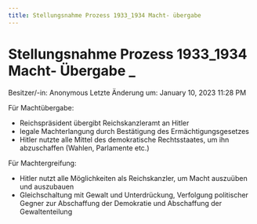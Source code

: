 ```yaml
---
title: Stellungsnahme Prozess 1933_1934 Macht- übergabe 
---
```

# Stellungsnahme Prozess 1933_1934 Macht- Übergabe _

Besitzer/-in: Anonymous
Letzte Änderung um: January 10, 2023 11:28 PM

Für Machtübergabe:

- Reichspräsident übergibt Reichskanzleramt an Hitler
- legale Machterlangung durch Bestätigung des Ermächtigungsgesetzes
- Hitler nutzte alle Mittel des demokratische Rechtsstaates, um ihn abzuschaffen (Wahlen, Parlamente etc.)

Für Machtergreifung:

- Hitler nutzt alle Möglichkeiten als Reichskanzler, um Macht auszuüben und auszubauen
- Gleichschaltung mit Gewalt und Unterdrückung, Verfolgung politischer Gegner zur Abschaffung der Demokratie und Abschaffung der Gewaltenteilung